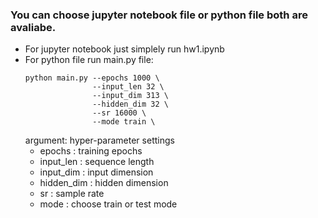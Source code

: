 ### You can choose jupyter notebook file or python file both are avaliabe.
* For jupyter notebook just simplely run hw1.ipynb
* For python file run main.py file: 
  ```
  python main.py --epochs 1000 \
                 --input_len 32 \
                 --input_dim 313 \
                 --hidden_dim 32 \
                 --sr 16000 \
                 --mode train \
  ```     
  argument: hyper-parameter settings
  * epochs : training epochs
  * input_len : sequence length
  * input_dim : input dimension
  * hidden_dim : hidden dimension
  * sr : sample rate
  * mode : choose train or test mode
  
